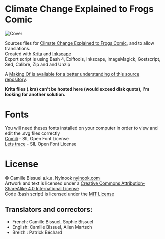 # Climate Change Explained to Frogs Comic

![Cover](layout/p1.png)

Sources files for [Climate Change Explained to Frogs Comic](http://nylnook.com/en/comics/), and to allow translations.  
Created with [Krita](https://krita.org/) and [Inkscape](https://inkscape.org)   
Export script is using Bash 4, Exiftools, Inkscape, ImageMagick, Gostscript, Sed, Calibre, Zip and and Unzip

A [Making Of is available for a better understanding of this source repository](http://nylnook.com/en/blog/making-a-comic-from-A-to-Z-with-free-software/).

**Krita files (.kra) can't be hosted here (would exceed disk quota), I'm looking for another solution.**

Fonts
=====

You will need theses fonts installed on your computer in order to view and edit the .svg files correctly  
[Comili](http://nylnook.com/en/blog/comili-a-libre-comic-font/) - SIL Open Font License  
[Lets trace](https://fontlibrary.org/en/font/lets-trace) - SIL Open Font License  

License
=======

© Camille Bissuel a.k.a. Nylnook [nylnook.com](http://nylnook.com)  
Artwork and text is licensed under a [Creative Commons Attribution-ShareAlike 4.0 International License](https://creativecommons.org/licenses/by-sa/4.0/)  
Code (bash script) is licensed under the [MIT License](https://opensource.org/licenses/MIT)  

## Translators and correctors:

* French: Camille Bissuel, Sophie Bissuel
* English: Camille Bissuel, Allen Martsch
* Breizh : Patrick Béchard
